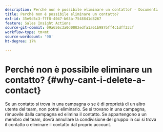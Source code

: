 ```yaml
---
description: Perché non è possibile eliminare un contatto? - Documenti Marketo - Documentazione del prodotto
title: Perché non è possibile eliminare un contatto?
exl-id: 35e9d5c3-f7f8-4047-b63a-7548841d8267
feature: Sales Insight Actions
source-git-commit: 09a656c3a0d0002edfa1a61b987bff4c1dff33cf
workflow-type: tm+mt
source-wordcount: '90'
ht-degree: 17%

---
```


# Perché non è possibile eliminare un contatto? {#why-cant-i-delete-a-contact}

Se un contatto si trova in una campagna o se è di proprietà di un altro utente del team, non potrai eliminarlo. Se si trovano in una campagna, rimuovile dalla campagna ed elimina il contatto. Se appartengono a un membro del team, dovrà annullare la condivisione del gruppo in cui si trova il contatto o eliminare il contatto dal proprio account.
